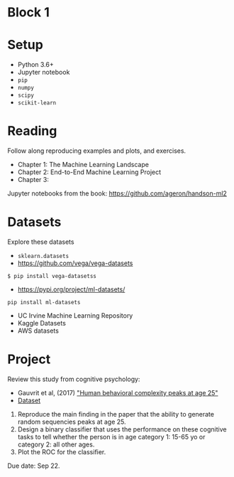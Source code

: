 # Block 1

# Setup
* Python 3.6+
* Jupyter notebook
* `pip` 
* `numpy`
* `scipy`
* `scikit-learn`

# Reading 
Follow along reproducing examples and plots, and exercises. 
* Chapter 1: The Machine Learning Landscape
* Chapter 2: End-to-End Machine Learning Project 
* Chapter 3: 

Jupyter notebooks from the book: https://github.com/ageron/handson-ml2

# Datasets
Explore these datasets 
* `sklearn.datasets`
* https://github.com/vega/vega-datasets 
```shell
$ pip install vega-datasetss
```
* https://pypi.org/project/ml-datasets/
```shell
pip install ml-datasets
```
* UC Irvine Machine Learning Repository
* Kaggle Datasets
* AWS datasets 

# Project 
Review this study from cognitive psychology: 
* Gauvrit et al, (2017) ["Human behavioral complexity peaks at age 25"](https://doi.org/10.1371/journal.pcbi.1005408)
* [Dataset](https://github.com/algorithmicnaturelab/HumanBehavioralComplexity)

1. Reproduce the main finding in the paper that the ability to generate random sequencies peaks at age 25.
2. Design a binary classifier that uses the performance on these cognitive tasks to tell whether the person is in age category 1: 15-65 yo or category 2: all other ages.
3. Plot the ROC for the classifier.

Due date: Sep 22. 

